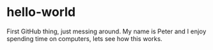 # hello-world
First GitHub thing, just messing around.
My name is Peter and I enjoy spending time on computers, lets see how this works.
